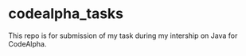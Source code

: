 # codealpha_tasks
This repo is for submission of my task during 
my intership on Java for CodeAlpha.
